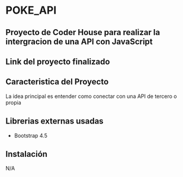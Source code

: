 # POKE_API
## Proyecto de Coder House para realizar la intergracion de una API con JavaScript

## Link del proyecto finalizado


## Caracteristica del Proyecto
La idea principal es entender como conectar con una API de tercero o propia
## Librerias externas usadas
- Bootstrap 4.5
## Instalación
N/A
